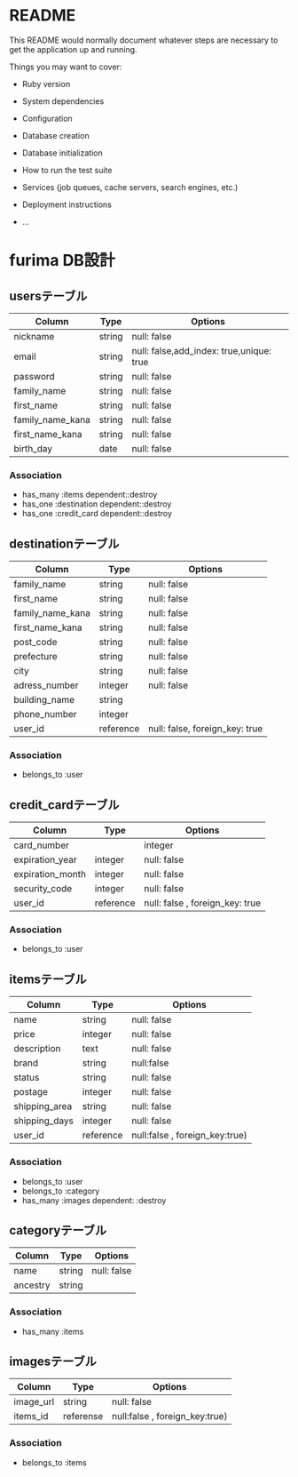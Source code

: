 # README

This README would normally document whatever steps are necessary to get the
application up and running.

Things you may want to cover:

* Ruby version

* System dependencies

* Configuration

* Database creation

* Database initialization

* How to run the test suite

* Services (job queues, cache servers, search engines, etc.)

* Deployment instructions

* ...
# furima DB設計
## usersテーブル
|Column|Type|Options|
|------|----|-------|
|nickname|string|null: false|
|email|string|null: false,add_index: true,unique: true|
|password|string|null: false|
|family_name|string|null: false|
|first_name|string|null: false|
|family_name_kana|string|null: false|
|first_name_kana|string|null: false|
|birth_day|date|null: false|

### Association
- has_many :items dependent::destroy
- has_one :destination dependent::destroy
- has_one :credit_card dependent::destroy

## destinationテーブル
|Column|Type|Options|
|------|----|-------|
|family_name|string|null: false|
|first_name|string|null: false|
|family_name_kana|string|null: false|
|first_name_kana|string|null: false|
|post_code|string|null: false|
|prefecture|string|null: false|
|city|string|null: false|
|adress_number|integer|null: false|
|building_name|string||
|phone_number|integer||
|user_id|reference|null: false, foreign_key: true|

### Association
- belongs_to :user

## credit_cardテーブル
|Column|Type|Options|
|------|----|-------|
|card_number||integer|null: false|
|expiration_year|integer|null: false|
|expiration_month|integer|null: false|
|security_code|integer|null: false|
|user_id|reference|null: false , foreign_key: true|

### Association
- belongs_to :user

## itemsテーブル
|Column|Type|Options|
|------|----|-------|
|name|string|null: false|
|price|integer|null: false|
|description|text|null: false|
|brand|string|null:false|
|status|string|null: false|
|postage|integer|null: false|
|shipping_area|string|null: false|
|shipping_days|integer|null: false|
|user_id|reference|null:false , foreign_key:true)

### Association
- belongs_to :user
- belongs_to :category
- has_many :images dependent: :destroy

## categoryテーブル
|Column|Type|Options|
|------|----|-------|
|name|string|null: false|
|ancestry|string||

### Association
- has_many :items 

## imagesテーブル
|Column|Type|Options|
|------|----|-------|
|image_url|string|null: false|
|items_id|referense|null:false , foreign_key:true)|

### Association
- belongs_to :items 